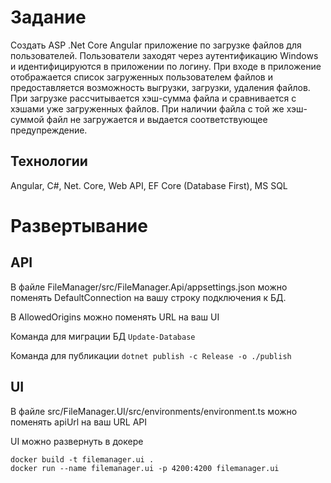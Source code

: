 # Задание
Создать ASP .Net Core Angular приложение по загрузке файлов для пользователей. Пользователи заходят через аутентификацию Windows и идентифицируются в приложении по логину. При входе в приложение отображается список загруженных пользователем файлов и предоставляется возможность выгрузки, загрузки, удаления файлов. 
При загрузке рассчитывается хэш-сумма файла и сравнивается с хэшами уже загруженных файлов. При наличии файла с той же хэш-суммой файл не загружается и выдается соответствующее предупреждение. 
## Технологии
Angular, C#, Net. Core, Web API, EF Core (Database First), MS SQL

# Развертывание
## API
В файле FileManager/src/FileManager.Api/appsettings.json можно поменять DefaultConnection на вашу строку подключения к БД.

В AllowedOrigins можно поменять URL на ваш UI

Команда для миграции БД ```Update-Database```

Команда для публикации
```dotnet publish -c Release -o ./publish```

## UI
В файле src/FileManager.UI/src/environments/environment.ts можно поменять apiUrl на ваш URL API

UI можно развернуть в докере

```
docker build -t filemanager.ui .
docker run --name filemanager.ui -p 4200:4200 filemanager.ui
```
